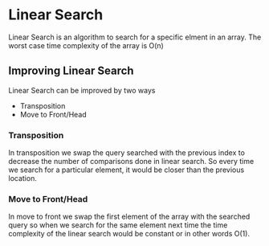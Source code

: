 # Linear Search

Linear Search is an algorithm to search for a specific elment in an array. The worst case time complexity of the array is O(n)

## Improving Linear Search

Linear Search can be improved by two ways

- Transposition
- Move to Front/Head

### Transposition

In transposition we swap the query searched with the previous index to decrease the number of comparisons done in linear search. So every time we search for a particular element, it would be closer than the previous location.

### Move to Front/Head

In move to front we swap the first element of the array with the searched query so when we search for the same element next time the time complexity of the linear search would be constant or in other words O(1).
